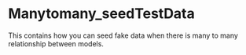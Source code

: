 # Manytomany_seedTestData

This contains how you can seed fake data when there is many to many relationship between models.
